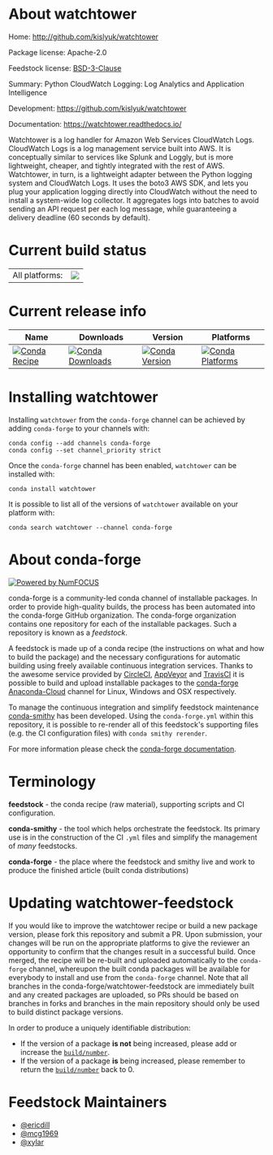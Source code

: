 About watchtower
================

Home: http://github.com/kislyuk/watchtower

Package license: Apache-2.0

Feedstock license: [BSD-3-Clause](https://github.com/conda-forge/watchtower-feedstock/blob/master/LICENSE.txt)

Summary: Python CloudWatch Logging: Log Analytics and Application Intelligence

Development: https://github.com/kislyuk/watchtower

Documentation: https://watchtower.readthedocs.io/

Watchtower is a log handler for Amazon Web Services CloudWatch Logs. CloudWatch
Logs is a log management service built into AWS. It is conceptually similar to
services like Splunk and Loggly, but is more lightweight, cheaper, and tightly
integrated with the rest of AWS.  Watchtower, in turn, is a lightweight adapter
between the Python logging system and CloudWatch Logs. It uses the boto3 AWS
SDK, and lets you plug your application logging directly into CloudWatch without
the need to install a system-wide log collector. It aggregates logs into batches
to avoid sending an API request per each log message, while guaranteeing a
delivery deadline (60 seconds by default).


Current build status
====================


<table><tr><td>All platforms:</td>
    <td>
      <a href="https://dev.azure.com/conda-forge/feedstock-builds/_build/latest?definitionId=4599&branchName=master">
        <img src="https://dev.azure.com/conda-forge/feedstock-builds/_apis/build/status/watchtower-feedstock?branchName=master">
      </a>
    </td>
  </tr>
</table>

Current release info
====================

| Name | Downloads | Version | Platforms |
| --- | --- | --- | --- |
| [![Conda Recipe](https://img.shields.io/badge/recipe-watchtower-green.svg)](https://anaconda.org/conda-forge/watchtower) | [![Conda Downloads](https://img.shields.io/conda/dn/conda-forge/watchtower.svg)](https://anaconda.org/conda-forge/watchtower) | [![Conda Version](https://img.shields.io/conda/vn/conda-forge/watchtower.svg)](https://anaconda.org/conda-forge/watchtower) | [![Conda Platforms](https://img.shields.io/conda/pn/conda-forge/watchtower.svg)](https://anaconda.org/conda-forge/watchtower) |

Installing watchtower
=====================

Installing `watchtower` from the `conda-forge` channel can be achieved by adding `conda-forge` to your channels with:

```
conda config --add channels conda-forge
conda config --set channel_priority strict
```

Once the `conda-forge` channel has been enabled, `watchtower` can be installed with:

```
conda install watchtower
```

It is possible to list all of the versions of `watchtower` available on your platform with:

```
conda search watchtower --channel conda-forge
```


About conda-forge
=================

[![Powered by
NumFOCUS](https://img.shields.io/badge/powered%20by-NumFOCUS-orange.svg?style=flat&colorA=E1523D&colorB=007D8A)](https://numfocus.org)

conda-forge is a community-led conda channel of installable packages.
In order to provide high-quality builds, the process has been automated into the
conda-forge GitHub organization. The conda-forge organization contains one repository
for each of the installable packages. Such a repository is known as a *feedstock*.

A feedstock is made up of a conda recipe (the instructions on what and how to build
the package) and the necessary configurations for automatic building using freely
available continuous integration services. Thanks to the awesome service provided by
[CircleCI](https://circleci.com/), [AppVeyor](https://www.appveyor.com/)
and [TravisCI](https://travis-ci.com/) it is possible to build and upload installable
packages to the [conda-forge](https://anaconda.org/conda-forge)
[Anaconda-Cloud](https://anaconda.org/) channel for Linux, Windows and OSX respectively.

To manage the continuous integration and simplify feedstock maintenance
[conda-smithy](https://github.com/conda-forge/conda-smithy) has been developed.
Using the ``conda-forge.yml`` within this repository, it is possible to re-render all of
this feedstock's supporting files (e.g. the CI configuration files) with ``conda smithy rerender``.

For more information please check the [conda-forge documentation](https://conda-forge.org/docs/).

Terminology
===========

**feedstock** - the conda recipe (raw material), supporting scripts and CI configuration.

**conda-smithy** - the tool which helps orchestrate the feedstock.
                   Its primary use is in the construction of the CI ``.yml`` files
                   and simplify the management of *many* feedstocks.

**conda-forge** - the place where the feedstock and smithy live and work to
                  produce the finished article (built conda distributions)


Updating watchtower-feedstock
=============================

If you would like to improve the watchtower recipe or build a new
package version, please fork this repository and submit a PR. Upon submission,
your changes will be run on the appropriate platforms to give the reviewer an
opportunity to confirm that the changes result in a successful build. Once
merged, the recipe will be re-built and uploaded automatically to the
`conda-forge` channel, whereupon the built conda packages will be available for
everybody to install and use from the `conda-forge` channel.
Note that all branches in the conda-forge/watchtower-feedstock are
immediately built and any created packages are uploaded, so PRs should be based
on branches in forks and branches in the main repository should only be used to
build distinct package versions.

In order to produce a uniquely identifiable distribution:
 * If the version of a package **is not** being increased, please add or increase
   the [``build/number``](https://docs.conda.io/projects/conda-build/en/latest/resources/define-metadata.html#build-number-and-string).
 * If the version of a package **is** being increased, please remember to return
   the [``build/number``](https://docs.conda.io/projects/conda-build/en/latest/resources/define-metadata.html#build-number-and-string)
   back to 0.

Feedstock Maintainers
=====================

* [@ericdill](https://github.com/ericdill/)
* [@mcg1969](https://github.com/mcg1969/)
* [@xylar](https://github.com/xylar/)

